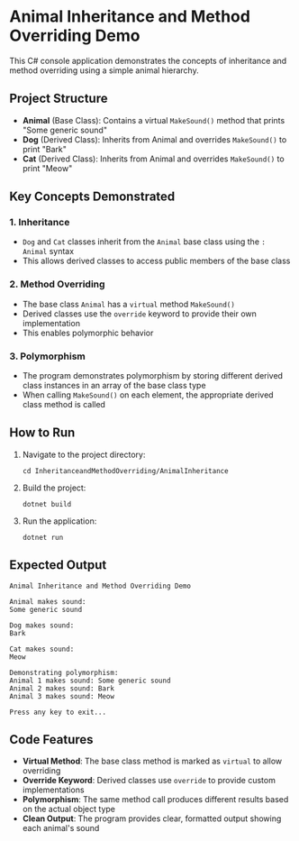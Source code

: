 # Animal Inheritance and Method Overriding Demo

This C# console application demonstrates the concepts of inheritance and method overriding using a simple animal hierarchy.

## Project Structure

- **Animal** (Base Class): Contains a virtual `MakeSound()` method that prints "Some generic sound"
- **Dog** (Derived Class): Inherits from Animal and overrides `MakeSound()` to print "Bark"
- **Cat** (Derived Class): Inherits from Animal and overrides `MakeSound()` to print "Meow"

## Key Concepts Demonstrated

### 1. Inheritance

- `Dog` and `Cat` classes inherit from the `Animal` base class using the `: Animal` syntax
- This allows derived classes to access public members of the base class

### 2. Method Overriding

- The base class `Animal` has a `virtual` method `MakeSound()`
- Derived classes use the `override` keyword to provide their own implementation
- This enables polymorphic behavior

### 3. Polymorphism

- The program demonstrates polymorphism by storing different derived class instances in an array of the base class type
- When calling `MakeSound()` on each element, the appropriate derived class method is called

## How to Run

1. Navigate to the project directory:

   ```
   cd InheritanceandMethodOverriding/AnimalInheritance
   ```

2. Build the project:

   ```
   dotnet build
   ```

3. Run the application:

   ```
   dotnet run
   ```

## Expected Output

```
Animal Inheritance and Method Overriding Demo

Animal makes sound:
Some generic sound

Dog makes sound:
Bark

Cat makes sound:
Meow

Demonstrating polymorphism:
Animal 1 makes sound: Some generic sound
Animal 2 makes sound: Bark
Animal 3 makes sound: Meow

Press any key to exit...
```

## Code Features

- **Virtual Method**: The base class method is marked as `virtual` to allow overriding
- **Override Keyword**: Derived classes use `override` to provide custom implementations
- **Polymorphism**: The same method call produces different results based on the actual object type
- **Clean Output**: The program provides clear, formatted output showing each animal's sound
